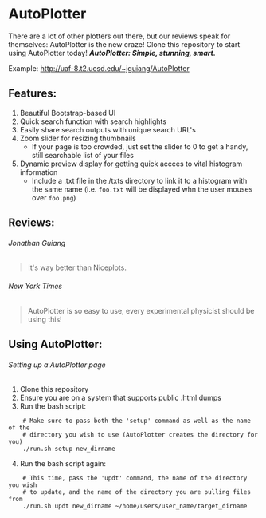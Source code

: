 # AutoPlotter
There are a lot of other plotters out there, but our reviews speak for themselves: AutoPlotter is the new craze! Clone this repository to start using AutoPlotter today! **_AutoPlotter: Simple, stunning, smart._**

Example: http://uaf-8.t2.ucsd.edu/~jguiang/AutoPlotter

## Features:
1. Beautiful Bootstrap-based UI
2. Quick search function with search highlights
3. Easily share search outputs with unique search URL's
4. Zoom slider for resizing thumbnails
    * If your page is too crowded, just set the slider to 0 to get a handy, still searchable list of your files
5. Dynamic preview display for getting quick accces to vital histogram information
    * Include a .txt file in the /txts directory to link it to a histogram with the same name (i.e. `foo.txt` will be displayed whn the user mouses over `foo.png`)

## Reviews:
###### Jonathan Guiang
> It's way better than Niceplots.

###### New York Times
> AutoPlotter is so easy to use, every experimental physicist should be using this!

## Using AutoPlotter:
###### Setting up a AutoPlotter page
1. Clone this repository
2. Ensure you are on a system that supports public .html dumps
3. Run the bash script:
```
    # Make sure to pass both the 'setup' command as well as the name of the 
    # directory you wish to use (AutoPlotter creates the directory for you)
    ./run.sh setup new_dirname
```

4. Run the bash script again:
```
    # This time, pass the 'updt' command, the name of the directory you wish 
    # to update, and the name of the directory you are pulling files from
    ./run.sh updt new_dirname ~/home/users/user_name/target_dirname
```

